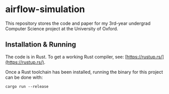 # airflow-simulation

This repository stores the code and paper for my 3rd-year undergrad Computer Science project at the
University of Oxford.

## Installation & Running

The code is in Rust. To get a working Rust compiler, see: [https://rustup.rs/](https://rustup.rs/).

Once a Rust toolchain has been installed, running the binary for this project can be done with:
```
cargo run --release
```
